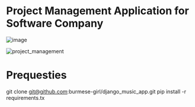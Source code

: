 # Project Management Application for Software Company

![image](https://github.com/user-attachments/assets/d81dc77f-a360-4a98-8ad3-b39a2e95d16d)


![project_management](https://github.com/user-attachments/assets/8b801eb5-4449-4ca0-9f99-97b28bed7465)


# Prequesties 
git clone git@github.com:burmese-girl/django_music_app.git
pip install -r requirements.tx


